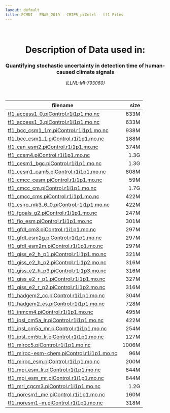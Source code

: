 ```yaml
---
layout: default
title: PCMDI - PNAS_2019 - CMIP5_piCntrl - tf1 Files
---
```


<br>
<center>
    <p>
        <h1>Description of Data used in:</h1>
        <h3>Quantifying stochastic uncertainty in detection time of human-caused climate signals</h3>
    </p>
    <p><em>(LLNL-MI-793060)</em></p>
</center>
<br>

filename | size
   ---   | ---:
[tf1_access1_0.piControl.r1i1p1.mo.nc]({{site.baseurl}}/climate-data/PNAS_2019/CMIP5_piCntrl/tf1/tf1_access1_0.piControl.r1i1p1.mo.nc) | 633M
[tf1_access1_3.piControl.r1i1p1.mo.nc]({{site.baseurl}}/climate-data/PNAS_2019/CMIP5_piCntrl/tf1/tf1_access1_3.piControl.r1i1p1.mo.nc) | 633M
[tf1_bcc_csm1_1m.piControl.r1i1p1.mo.nc]({{site.baseurl}}/climate-data/PNAS_2019/CMIP5_piCntrl/tf1/tf1_bcc_csm1_1m.piControl.r1i1p1.mo.nc) | 938M
[tf1_bcc_csm1_1.piControl.r1i1p1.mo.nc]({{site.baseurl}}/climate-data/PNAS_2019/CMIP5_piCntrl/tf1/tf1_bcc_csm1_1.piControl.r1i1p1.mo.nc) | 188M
[tf1_can_esm2.piControl.r1i1p1.mo.nc]({{site.baseurl}}/climate-data/PNAS_2019/CMIP5_piCntrl/tf1/tf1_can_esm2.piControl.r1i1p1.mo.nc) | 374M
[tf1_ccsm4.piControl.r1i1p1.mo.nc]({{site.baseurl}}/climate-data/PNAS_2019/CMIP5_piCntrl/tf1/tf1_ccsm4.piControl.r1i1p1.mo.nc) | 1.3G
[tf1_cesm1_bgc.piControl.r1i1p1.mo.nc]({{site.baseurl}}/climate-data/PNAS_2019/CMIP5_piCntrl/tf1/tf1_cesm1_bgc.piControl.r1i1p1.mo.nc) | 1.3G
[tf1_cesm1_cam5.piControl.r1i1p1.mo.nc]({{site.baseurl}}/climate-data/PNAS_2019/CMIP5_piCntrl/tf1/tf1_cesm1_cam5.piControl.r1i1p1.mo.nc) | 808M
[tf1_cmcc_cesm.piControl.r1i1p1.mo.nc]({{site.baseurl}}/climate-data/PNAS_2019/CMIP5_piCntrl/tf1/tf1_cmcc_cesm.piControl.r1i1p1.mo.nc) | 59M
[tf1_cmcc_cm.piControl.r1i1p1.mo.nc]({{site.baseurl}}/climate-data/PNAS_2019/CMIP5_piCntrl/tf1/tf1_cmcc_cm.piControl.r1i1p1.mo.nc) | 1.7G
[tf1_cmcc_cms.piControl.r1i1p1.mo.nc]({{site.baseurl}}/climate-data/PNAS_2019/CMIP5_piCntrl/tf1/tf1_cmcc_cms.piControl.r1i1p1.mo.nc) | 422M
[tf1_csiro_mk3_6_0.piControl.r1i1p1.mo.nc]({{site.baseurl}}/climate-data/PNAS_2019/CMIP5_piCntrl/tf1/tf1_csiro_mk3_6_0.piControl.r1i1p1.mo.nc) | 422M
[tf1_fgoals_g2.piControl.r1i1p1.mo.nc]({{site.baseurl}}/climate-data/PNAS_2019/CMIP5_piCntrl/tf1/tf1_fgoals_g2.piControl.r1i1p1.mo.nc) | 247M
[tf1_fio_esm.piControl.r1i1p1.mo.nc]({{site.baseurl}}/climate-data/PNAS_2019/CMIP5_piCntrl/tf1/tf1_fio_esm.piControl.r1i1p1.mo.nc) | 301M
[tf1_gfdl_cm3.piControl.r1i1p1.mo.nc]({{site.baseurl}}/climate-data/PNAS_2019/CMIP5_piCntrl/tf1/tf1_gfdl_cm3.piControl.r1i1p1.mo.nc) | 297M
[tf1_gfdl_esm2g.piControl.r1i1p1.mo.nc]({{site.baseurl}}/climate-data/PNAS_2019/CMIP5_piCntrl/tf1/tf1_gfdl_esm2g.piControl.r1i1p1.mo.nc) | 297M
[tf1_gfdl_esm2m.piControl.r1i1p1.mo.nc]({{site.baseurl}}/climate-data/PNAS_2019/CMIP5_piCntrl/tf1/tf1_gfdl_esm2m.piControl.r1i1p1.mo.nc) | 297M
[tf1_giss_e2_h_p1.piControl.r1i1p1.mo.nc]({{site.baseurl}}/climate-data/PNAS_2019/CMIP5_piCntrl/tf1/tf1_giss_e2_h_p1.piControl.r1i1p1.mo.nc) | 321M
[tf1_giss_e2_h_p2.piControl.r1i1p2.mo.nc]({{site.baseurl}}/climate-data/PNAS_2019/CMIP5_piCntrl/tf1/tf1_giss_e2_h_p2.piControl.r1i1p2.mo.nc) | 316M
[tf1_giss_e2_h_p3.piControl.r1i1p3.mo.nc]({{site.baseurl}}/climate-data/PNAS_2019/CMIP5_piCntrl/tf1/tf1_giss_e2_h_p3.piControl.r1i1p3.mo.nc) | 316M
[tf1_giss_e2_r_p1.piControl.r1i1p1.mo.nc]({{site.baseurl}}/climate-data/PNAS_2019/CMIP5_piCntrl/tf1/tf1_giss_e2_r_p1.piControl.r1i1p1.mo.nc) | 327M
[tf1_giss_e2_r_p2.piControl.r1i1p2.mo.nc]({{site.baseurl}}/climate-data/PNAS_2019/CMIP5_piCntrl/tf1/tf1_giss_e2_r_p2.piControl.r1i1p2.mo.nc) | 316M
[tf1_hadgem2_cc.piControl.r1i1p1.mo.nc]({{site.baseurl}}/climate-data/PNAS_2019/CMIP5_piCntrl/tf1/tf1_hadgem2_cc.piControl.r1i1p1.mo.nc) | 304M
[tf1_hadgem2_es.piControl.r1i1p1.mo.nc]({{site.baseurl}}/climate-data/PNAS_2019/CMIP5_piCntrl/tf1/tf1_hadgem2_es.piControl.r1i1p1.mo.nc) | 728M
[tf1_inmcm4.piControl.r1i1p1.mo.nc]({{site.baseurl}}/climate-data/PNAS_2019/CMIP5_piCntrl/tf1/tf1_inmcm4.piControl.r1i1p1.mo.nc) | 495M
[tf1_ipsl_cm5a_lr.piControl.r1i1p1.mo.nc]({{site.baseurl}}/climate-data/PNAS_2019/CMIP5_piCntrl/tf1/tf1_ipsl_cm5a_lr.piControl.r1i1p1.mo.nc) | 422M
[tf1_ipsl_cm5a_mr.piControl.r1i1p1.mo.nc]({{site.baseurl}}/climate-data/PNAS_2019/CMIP5_piCntrl/tf1/tf1_ipsl_cm5a_mr.piControl.r1i1p1.mo.nc) | 254M
[tf1_ipsl_cm5b_lr.piControl.r1i1p1.mo.nc]({{site.baseurl}}/climate-data/PNAS_2019/CMIP5_piCntrl/tf1/tf1_ipsl_cm5b_lr.piControl.r1i1p1.mo.nc) | 127M
[tf1_miroc5.piControl.r1i1p1.mo.nc]({{site.baseurl}}/climate-data/PNAS_2019/CMIP5_piCntrl/tf1/tf1_miroc5.piControl.r1i1p1.mo.nc) | 1006M
[tf1_miroc-esm-chem.piControl.r1i1p1.mo.nc]({{site.baseurl}}/climate-data/PNAS_2019/CMIP5_piCntrl/tf1/tf1_miroc-esm-chem.piControl.r1i1p1.mo.nc) | 96M
[tf1_miroc_esm.piControl.r1i1p1.mo.nc]({{site.baseurl}}/climate-data/PNAS_2019/CMIP5_piCntrl/tf1/tf1_miroc_esm.piControl.r1i1p1.mo.nc) | 200M
[tf1_mpi_esm_lr.piControl.r1i1p1.mo.nc]({{site.baseurl}}/climate-data/PNAS_2019/CMIP5_piCntrl/tf1/tf1_mpi_esm_lr.piControl.r1i1p1.mo.nc) | 844M
[tf1_mpi_esm_mr.piControl.r1i1p1.mo.nc]({{site.baseurl}}/climate-data/PNAS_2019/CMIP5_piCntrl/tf1/tf1_mpi_esm_mr.piControl.r1i1p1.mo.nc) | 844M
[tf1_mri_cgcm3.piControl.r1i1p1.mo.nc]({{site.baseurl}}/climate-data/PNAS_2019/CMIP5_piCntrl/tf1/tf1_mri_cgcm3.piControl.r1i1p1.mo.nc) | 1.2G
[tf1_noresm1_me.piControl.r1i1p1.mo.nc]({{site.baseurl}}/climate-data/PNAS_2019/CMIP5_piCntrl/tf1/tf1_noresm1_me.piControl.r1i1p1.mo.nc) | 160M
[tf1_noresm1-m.piControl.r1i1p1.mo.nc]({{site.baseurl}}/climate-data/PNAS_2019/CMIP5_piCntrl/tf1/tf1_noresm1-m.piControl.r1i1p1.mo.nc) | 318M